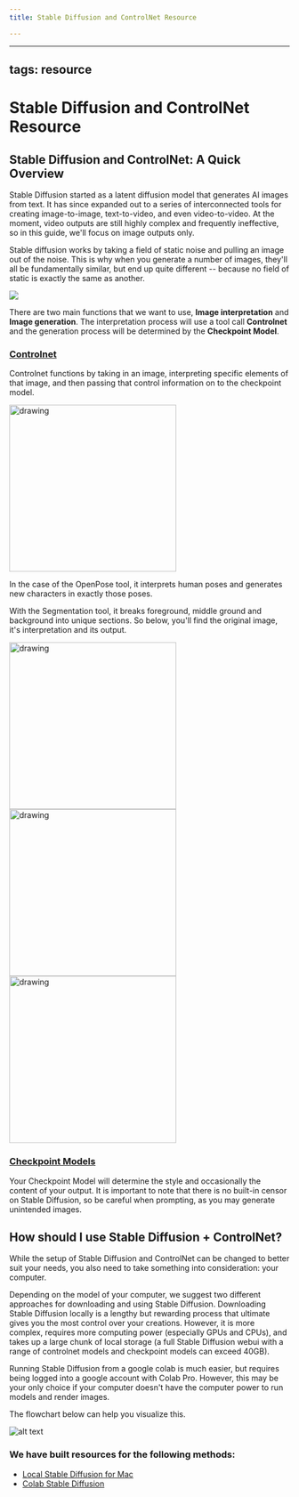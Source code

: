 ```yaml
---
title: Stable Diffusion and ControlNet Resource

---
```


---
tags: resource
---

# Stable Diffusion and ControlNet Resource

## Stable Diffusion and ControlNet: A Quick Overview

Stable Diffusion started as a latent diffusion model that generates AI images from text. It has since expanded out to a series of interconnected tools for creating image-to-image, text-to-video, and even video-to-video. At the moment, video outputs are still highly complex and frequently ineffective, so in this guide, we'll focus on image outputs only. 

Stable diffusion works by taking a field of static noise and pulling an image out of the noise. This is why when you generate a number of images, they'll all be fundamentally similar, but end up quite different -- because no field of static is exactly the same as another.

![](https://stable-diffusion-art.com/wp-content/uploads/2022/12/image-84.png)

There are two main functions that we want to use, **Image interpretation** and **Image generation**. The interpretation process will use a tool call **Controlnet** and the generation process will be determined by the **Checkpoint Model**. 

### [Controlnet](https://stable-diffusion-art.com/controlnet/)

Controlnet functions by taking in an image, interpreting specific elements of that image, and then passing that control information on to the checkpoint model. 

<img src="https://stable-diffusion-art.com/wp-content/uploads/2023/02/openpose_overlay_person.png" alt="drawing" width="300"/>

In the case of the OpenPose tool, it interprets human poses and generates new characters in exactly those poses. 

With the Segmentation tool, it breaks foreground, middle ground and background into unique sections. So below, you'll find the original image, it's interpretation and its output. 

<img src="https://stable-diffusion-art.com/wp-content/uploads/2023/05/jezael-melgoza-KbR06h9dNQw-unsplash.jpg" alt="drawing" width="300"/>
<img src="https://stable-diffusion-art.com/wp-content/uploads/2023/05/image-137.png" alt="drawing" width="300"/>
<img src="https://stable-diffusion-art.com/wp-content/uploads/2023/05/image-141.png)" alt="drawing" width="300"/>

### [Checkpoint Models](https://softwarekeep.com/help-center/best-stable-diffusion-models-to-try)

Your Checkpoint Model will determine the style and occasionally the content of your output. It is important to note that there is no built-in censor on Stable Diffusion, so be careful when prompting, as you may generate unintended images. 

## How should I use Stable Diffusion + ControlNet?

While the setup of Stable Diffusion and ControlNet can be changed to better suit your needs, you also need to take something into consideration: your computer. 

Depending on the model of your computer, we suggest two different approaches for downloading and using Stable Diffusion. Downloading Stable Diffusion locally is a lengthy but rewarding process that ultimate gives you the most control over your creations. However, it is more complex, requires more computing power (especially GPUs and CPUs), and takes up a large chunk of local storage (a full Stable Diffusion webui with a range of controlnet models and checkpoint models can exceed 40GB). 

Running Stable Diffusion from a google colab is much easier, but requires being logged into a google account with Colab Pro. However, this may be your only choice if your computer doesn't have the computer power to run models and render images. 

The flowchart below can help you visualize this. 

![alt text](https://files.slack.com/files-pri/T0HTW3H0V-F06LX4JST7D/sd_flowchart_graph.png?pub_secret=e26bf47c53)

### We have built resources for the following methods: 

* [Local Stable Diffusion for Mac](/zBj0s6EpR42mSkP8mtvEWA)
* [Colab Stable Diffusion](https://hackmd.io/x_i8LJrYRsGDqnTf9GOS2g?view)





